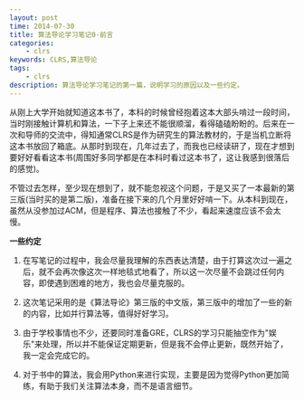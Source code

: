 ```yaml
---
layout: post
time: 2014-07-30
title: 算法导论学习笔记0-前言
categories: 
    - clrs
keywords: CLRS,算法导论
tags: 
    - clrs
description: 算法导论学习笔记的第一篇，说明学习的原因以及一些约定。
---
```


从刚上大学开始就知道这本书了，本科的时候曾经抱着这本大部头啃过一段时间，当时刚接触计算机和算法，一下子上来还不能很顺溜，看得磕磕盼盼的。后来在一次和导师的交流中，得知通常CLRS是作为研究生的算法教材的，于是当机立断将这本书放回了箱底。从那时到现在，几年过去了，而我也已经读研了，现在才想到要好好看看这本书(周围好多同学都是在本科时看过这本书了，这让我感到很落后的感觉)。

不管过去怎样，至少现在想到了，就不能忽视这个问题，于是又买了一本最新的第三版(当时买的是第二版)，准备在接下来的几个月里好好啃一下。从本科到现在，虽然从没参加过ACM，但是程序、算法也接触了不少，看起来速度应该不会太慢。

**一些约定**

1. 在写笔记的过程中，我会尽量我理解的东西表达清楚，由于打算这次过一遍之后，就不会再次像这次一样地毯式地看了，所以这一次尽量不会跳过任何内容，即使遇到困难的地方，我也会尽量克服的。

2. 这次笔记采用的是《算法导论》第三版的中文版，第三版中的增加了一些的新的内容，比如并行算法等，值得好好学习。

3. 由于学校事情也不少，还要同时准备GRE，CLRS的学习只能抽空作为"娱乐"来处理，所以并不能保证定期更新，但是我不会停止更新，既然开始了，我一定会完成它的。

4. 对于书中的算法，我会用Python来进行实现，主要是因为觉得Python更加简练，有助于我们关注算法本身，而不是语言细节。


